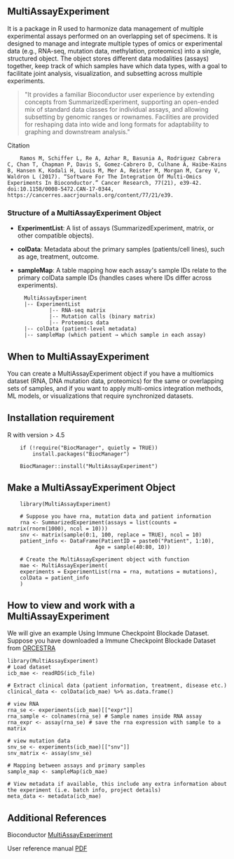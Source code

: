 
## MultiAssayExperiment
It is a package in R used to harmonize data management of multiple experimental assays performed on an overlapping set of specimens. It is designed to manage and integrate multiple types of omics or experimental data (e.g., RNA-seq, mutation data, methylation, proteomics) into a single, structured object.  The object stores different data modalities (assays) together, keep track of which samples have which data types, with a goal to facilitate joint analysis, visualization, and subsetting across multiple experiments.


> "It provides a familiar Bioconductor user experience by extending concepts from SummarizedExperiment,
> supporting an open-ended mix of standard data classes for individual assays,
> and allowing subsetting by genomic ranges or rownames. 
> Facilities are provided for reshaping data into wide and long
> formats for adaptability to graphing and downstream analysis."

Citation

        Ramos M, Schiffer L, Re A, Azhar R, Basunia A, Rodriguez Cabrera C, Chan T, Chapman P, Davis S, Gomez-Cabrero D, Culhane A, Haibe-Kains B, Hansen K, Kodali H, Louis M, Mer A, Reister M, Morgan M, Carey V, Waldron L (2017). “Software For The Integration Of Multi-Omics Experiments In Bioconductor.” Cancer Research, 77(21), e39-42. doi:10.1158/0008-5472.CAN-17-0344, https://cancerres.aacrjournals.org/content/77/21/e39. 


### Structure of a MultiAssayExperiment Object

- **ExperimentList**: A list of assays (SummarizedExperiment, matrix, or other compatible objects).

- **colData**: Metadata about the primary samples (patients/cell lines), such as age, treatment, outcome.

- **sampleMap**: A table mapping how each assay's sample IDs relate to the primary colData sample IDs (handles cases where IDs differ across experiments).

        MultiAssayExperiment
        |-- ExperimentList
                |-- RNA-seq matrix
                |-- Mutation calls (binary matrix)
                |-- Proteomics data
        |-- colData (patient-level metadata)
        |-- sampleMap (which patient → which sample in each assay)

## When to MultiAssayExperiment
You can create a MultiAssayExperiment object if you have a multiomics dataset (RNA, DNA mutation data, proteomics) for the same or overlapping sets of samples, and if you want to apply multi-omics integration methods, ML models, or visualizations that require synchronized datasets.


## Installation requirement
R with version > 4.5

        if (!require("BiocManager", quietly = TRUE))
            install.packages("BiocManager")

        BiocManager::install("MultiAssayExperiment")

        

## Make a MultiAssayExperiment Object

        library(MultiAssayExperiment)

        # Suppose you have rna, mutation data and patient information
        rna <- SummarizedExperiment(assays = list(counts = matrix(rnorm(1000), ncol = 10)))
        snv <- matrix(sample(0:1, 100, replace = TRUE), ncol = 10)
        patient_info <- DataFrame(PatientID = paste0("Patient", 1:10),
                                Age = sample(40:80, 10))

        # Create the MultiAssayExperiment object with function
        mae <- MultiAssayExperiment(
        experiments = ExperimentList(rna = rna, mutations = mutations),
        colData = patient_info
        )

## How to view and work with a MultiAssayExperiment 
We will give an example Using Immune Checkpoint Blockade Dataset. Suppose you have downloaded a Immune Checkpoint Blockade Dataset from [ORCESTRA](https://www.orcestra.ca/)
    
    library(MultiAssayExperiment)
    # Load dataset
    icb_mae <- readRDS(icb_file)

    # Extract clinical data (patient information, treatment, disease etc.)
    clinical_data <- colData(icb_mae) %>% as.data.frame()
  
    # view RNA
    rna_se <- experiments(icb_mae)[["expr"]]
    rna_sample <- colnames(rna_se) # Sample names inside RNA assay
    rna_expr <- assay(rna_se) # save the rna expression with sample to a matrix 
  
    # view mutation data
    snv_se <- experiments(icb_mae)[["snv"]]
    snv_matrix <- assay(snv_se)

    # Mapping between assays and primary samples
    sample_map <- sampleMap(icb_mae)

    # View metadata if available, this include any extra information about the experiment (i.e. batch info, project details)
    meta_data <- metadata(icb_mae)

## Additional References 

Bioconductor [MultiAssayExperiment](https://www.bioconductor.org/packages/release/bioc/html/MultiAssayExperiment.html)

User reference manual [PDF](https://www.bioconductor.org/packages/release/bioc/manuals/MultiAssayExperiment/man/MultiAssayExperiment.pdf)





